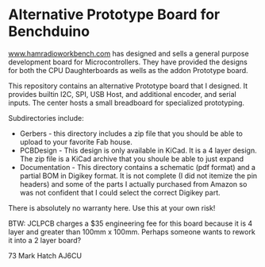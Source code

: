# Alternative Prototype Board for Benchduino
 
www.hamradioworkbench.com has designed and sells a general purpose development
board for Microcontrollers. They have provided the designs for both the CPU
Daughterboards as wells as the addon Prototype board.

This repository contains an alternative Prototype board that I designed. It provides 
builtin I2C, SPI, USB Host, and additional encoder, and serial inputs. The center
hosts a small breadboard for specialized prototyping.

Subdirectories include:
- Gerbers - this directory includes a zip file that you should be able to upload to
            your favorite Fab house.
- PCBDesign - This design is only available in  KiCad. It is a 4 layer design. The zip
            file is a KiCad archive that you shoule be able to just expand
- Documentation - This directory contains a schematic (pdf format) and a partial BOM 
            in Digikey format. It is not complete (I did not itemize the pin headers)
            and some of the parts I actually purchased from Amazon so was not confident
            that I could select the correct Digikey part.

There is absolutely no warranty here. Use this at your own risk!

BTW: JCLPCB charges a $35 engineering fee for this board because it is 4 layer and
greater than 100mm x 100mm. Perhaps someone wants to rework it into a 2 layer board?

73
Mark Hatch
AJ6CU

